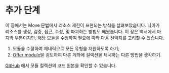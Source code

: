 # 추가 단계

이 장에서는 Move 문법에서 리소스 제한이 표현되는 방식을 살펴보았습니다. 나아가 리소스를 생성, 검증, 접근, 수정, 및 파괴하는 방법도 배웠습니다. 이 장은 백서에서 마지막 부분이지만,  해당 모듈을 수정하여 필요에 따라 다음 선택지를 고려할 수 있습니다.

1.	모듈을 수정하여 제네릭으로 모든 유형을 지원하도록 하기;
2.	[Offer module](https://github.com/starcoinorg/starcoin/blob/master/vm/stdlib/modules/Offer.move)을 검토하여 다른 계좌에 컬렉션을 제시하는 다른 방법을 생각하기.

[GitHub](https://github.com/damirka/move-book/blob/master/samples/) 에서 모듈 컬렉션의 코드 원본을 확인할 수 있습니다. 
